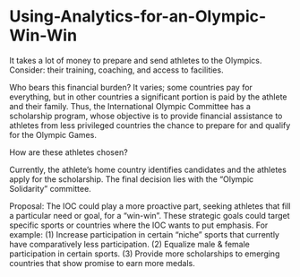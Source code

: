 # Using-Analytics-for-an-Olympic-Win-Win
It takes a lot of money to prepare and send athletes to the Olympics. Consider: their training, coaching, and access to facilities. 

Who bears this financial burden? It varies; some countries pay for everything, but in other countries a significant portion is paid by the athlete and their family.  Thus, the International Olympic Committee has a scholarship program, whose objective is to provide financial assistance to athletes from less privileged countries the chance to prepare for and qualify for the Olympic Games. 

How are these athletes chosen? 

Currently, the athlete’s home country identifies candidates and the athletes apply for the scholarship. The final decision lies with the “Olympic Solidarity” committee.  

Proposal: The IOC could play a more proactive part, seeking athletes that fill a particular need or goal, for a “win-win”. These strategic goals could target specific sports or countries where the IOC wants to put emphasis. For example: 
(1) Increase participation in certain “niche” sports that currently have comparatively less participation. 
(2) Equalize male &amp; female participation in certain sports. 
(3) Provide more scholarships to emerging countries that show promise to earn more medals.
